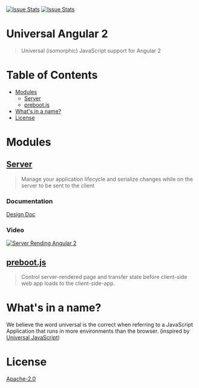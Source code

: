 [![Issue Stats](http://issuestats.com/github/angular/universal/badge/pr?style=flat)](http://issuestats.com/github/angular/universal)
[![Issue Stats](http://issuestats.com/github/angular/universal/badge/issue?style=flat)](http://issuestats.com/github/angular/universal)

# Universal Angular 2
> Universal (isomorphic) JavaScript support for Angular 2

# Table of Contents
* [Modules](#modules)
    * [Server](#server)
    * [preboot.js](#prebootjs)
* [What's in a name?](#whats-in-a-name)
* [License](#license)

# Modules

## [Server](/modules/server)
> Manage your application lifecycle and serialize changes while on the server to be sent to the client
### Documentation
[Design Doc](https://docs.google.com/document/d/1q6g9UlmEZDXgrkY88AJZ6MUrUxcnwhBGS0EXbVlYicY)
### Video
[![Server Rending Angular 2](http://img.youtube.com/vi/0wvZ7gakqV4/0.jpg)](http://www.youtube.com/watch?v=0wvZ7gakqV4)

## [preboot.js](/modules/preboot)
> Control server-rendered page and transfer state before client-side web app loads to the client-side-app.

# What's in a name?
We believe the word universal is the correct when referring to a JavaScript Application that runs in more environments than the browser. (inspired by [Universal JavaScript](https://medium.com/@mjackson/universal-javascript-4761051b7ae9))

# License
[Apache-2.0](/LICENSE)
